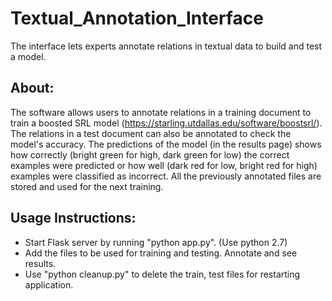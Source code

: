 # Textual_Annotation_Interface
The interface lets experts annotate relations in textual data to build and test a model.
## About:
The software allows users to annotate relations in a training document to train a boosted SRL model (https://starling.utdallas.edu/software/boostsrl/). 
The relations in a test document can also be annotated to check the model's accuracy. 
The predictions of the model (in the results page) shows how correctly (bright green for high, dark green for low) the correct examples were predicted or how well (dark red for low, bright red for high) examples were classified as incorrect.
All the previously annotated files are stored and used for the next training. 
## Usage Instructions:
* Start Flask server by running "python app.py". (Use python 2.7)
* Add the files to be used for training and testing. Annotate and see results.
* Use "python cleanup.py" to delete the train, test files for restarting application.
